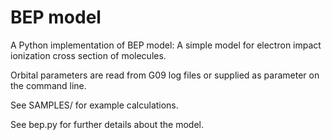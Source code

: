 # BEP model
A Python implementation of BEP model: A simple model for electron impact ionization cross section of molecules.

Orbital parameters are read from G09 log files or supplied as parameter on the command line. 

See SAMPLES/ for example calculations.

See bep.py for further details about the model.

